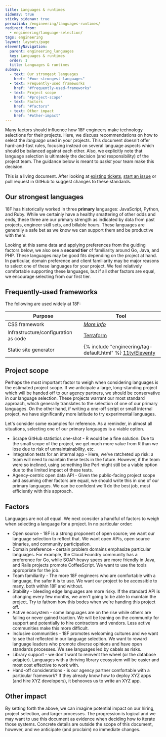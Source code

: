 ```yaml
---
title: Languages & runtimes
sidenav: true
sticky_sidenav: true
permalink: /engineering/languages-runtimes/
redirect_from:
  - engineering/language-selection/
tags: engineering
layout: layouts/page
eleventyNavigation:
  parent: engineering_languages
  key: Languages & runtimes
  order: 1
  title: Languages & runtimes
subnav:
  - text: Our strongest languages
    href: "#our-strongest-languages"
  - text: Frequently-used frameworks
    href: "#frequently-used-frameworks"
  - text: Project scope
    href: "#project-scope"
  - text: Factors
    href: "#factors"
  - text: Other impact
    href: "#other-impact"
---
```


Many factors should influence how 18F engineers make technology selections for their projects. Here, we discuss recommendations on how to select the _language_ used in your projects. This document doesn't offer hard-and-fast rules, focusing instead on several language aspects which should be balanced against each other. Also, we explicitly note that language selection is ultimately the decision (and responsibility) of the project team. The guidance below is meant to _assist_ your team make this decision.

This is a living document. After looking at [existing tickets](https://github.com/18F/development-guide/issues), [start an issue](https://github.com/18F/development-guide/issues/new) or pull request in GitHub to suggest changes to these standards.

## Our strongest languages
18F has historically worked in three **primary** languages: JavaScript, Python, and Ruby. While we certainly have a healthy smattering of other odds and ends, these three are our primary strength as indicated by data from past projects, engineer skill sets, and billable hours. These languages are generally a safe bet as we know we can support them and be productive with them.

Looking at this same data and applying preferences from the guiding factors below, we also see a **second tier** of familiarity around Go, Java, and PHP. These languages may be good fits depending on the project at hand. In particular, domain preference and client familiarity may be major reasons to select one of these languages for your project. We feel relatively comfortable supporting these languages, but if all other factors are equal, we encourage selecting from our first tier.

## Frequently-used frameworks
The following are used widely at 18F:

<table>
  <thead>
    <tr>
      <th>Purpose</th>
      <th>Tool</th>
    </tr>
  </thead>
  <tbody>
    <tr>
      <td>CSS framework</td>
      <td><a href="{{ "/engineering/languages-runtimes/css/#frameworks" | url }}"><em>More info</em></a></td>
    </tr>
    <tr>
      <td>Infrastructure/configuration as code</td>
      <td><a href="https://www.terraform.io/">Terraform</a></td>
    </tr>
    <tr>
      <td>Static site generator</td>
      <td>{% include "engineering/tag-default.html" %} <a href="https://www.11ty.dev/">11ty/Eleventy</a></td>
    </tr>
  </tbody>
</table>

## Project scope
Perhaps the most important factor to weigh when considering languages is the estimated project scope. If we anticipate a large, long-standing project which will be handed off to our agency partners, we should be conservative in our language selection. These projects warrant our most standard approach, which generally translates to the selection of one of our primary languages.  On the other hand, if writing a one-off script or small internal project, we have significantly more latitude to try experimental languages.

Let's consider some examples for reference. As a reminder, in almost all situations, selecting one of our primary languages is a viable option.

* Scrape GitHub statistics one-shot - R would be a fine solution. Due to the small scope of the project, we get much more value from R than we lose due to risk of unmaintainability, etc.
* Integration tests for an internal app - Here, we've ratcheted up risk: a team will need to maintain these tests in the future. However, if the team were so inclined, using something like Perl might still be a viable option due to the limited impact of these tests.
* Agency-centric open data API - Given the public-facing project scope and assuming other factors are equal, we should write this in one of our primary languages. We can be confident we'll do the best job, most efficiently with this approach.

## Factors
Languages are not all equal. We next consider a handful of factors to weigh when selecting a language for a project. In no particular order:

* Open source - 18F is a strong proponent of open source; we want our language selection to reflect that. We want open APIs, open source binaries, and community participation.
* Domain preference - certain problem domains emphasize particular languages. For example, the Cloud Foundry community has a preference for Go, while SOAP-heavy specs are more friendly in Java, and Rails projects promote CoffeeScript. We want to use the tools appropriate for the job.
* Team familiarity - The more 18F engineers who are comfortable with a language, the safer it is to use. We want our project to be accessible to many, both within 18F and without.
* Stability - bleeding edge languages are more risky. If the standard API is changing every few months, we aren't going to be able to maintain the project. Try to fathom how this bodes when we're handing this project off.
* Active ecosystem - some languages are on the rise while others are falling or never gained traction. We will be leaning on the community for support and potentially to hire contractors and vendors. Less active communities make this more difficult.
* Inclusive communities - 18F promotes welcoming cultures and we want to see that reflected in our language selection. We want to reward language leaders who promote diverse opinions and have open standards processes. We see languages led by cabals as risks.
* Library support - we don't want to reinvent the wheel (or the database adapter). Languages with a thriving library ecosystem will be easier and most cost effective to work with.
* Hand-off considerations - is our agency partner comfortable with a particular framework? If they already know how to deploy XYZ apps (and hire XYZ developers), it behooves us to write an XYZ app.

## Other impact
By setting forth the above, we can imagine potential impact on our hiring, project selection, and larger processes. The progression is logical and we may want to use this document as evidence when deciding how to iterate those systems. Concrete details are outside the scope of this document, however, and we anticipate (and proclaim) no immediate changes.
